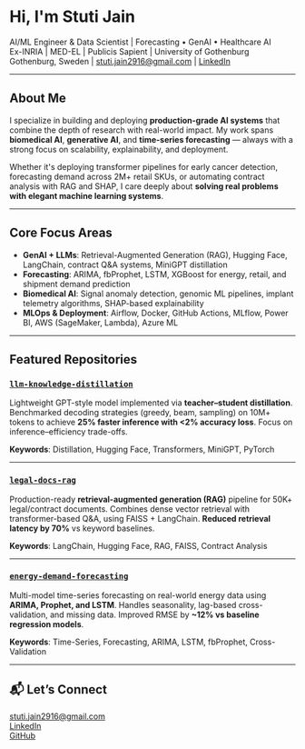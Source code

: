# Hi, I'm Stuti Jain

AI/ML Engineer & Data Scientist | Forecasting • GenAI • Healthcare AI  
Ex-INRIA | MED-EL | Publicis Sapient | University of Gothenburg  
Gothenburg, Sweden | stuti.jain2916@gmail.com | [LinkedIn](https://linkedin.com/in/stutijain)

---

## About Me

I specialize in building and deploying **production-grade AI systems** that combine the depth of research with real-world impact. My work spans **biomedical AI**, **generative AI**, and **time-series forecasting** — always with a strong focus on scalability, explainability, and deployment.

Whether it's deploying transformer pipelines for early cancer detection, forecasting demand across 2M+ retail SKUs, or automating contract analysis with RAG and SHAP, I care deeply about **solving real problems with elegant machine learning systems**.

---

## Core Focus Areas

- **GenAI + LLMs**: Retrieval-Augmented Generation (RAG), Hugging Face, LangChain, contract Q&A systems, MiniGPT distillation  
- **Forecasting**: ARIMA, fbProphet, LSTM, XGBoost for energy, retail, and shipment demand prediction  
- **Biomedical AI**: Signal anomaly detection, genomic ML pipelines, implant telemetry algorithms, SHAP-based explainability  
- **MLOps & Deployment**: Airflow, Docker, GitHub Actions, MLflow, Power BI, AWS (SageMaker, Lambda), Azure ML  

---

## Featured Repositories

### [`llm-knowledge-distillation`](https://github.com/Stuti-code-dot/llm-knowledge-distillation)
Lightweight GPT-style model implemented via **teacher–student distillation**. Benchmarked decoding strategies (greedy, beam, sampling) on 10M+ tokens to achieve **25% faster inference with <2% accuracy loss**. Focus on inference–efficiency trade-offs.

**Keywords**: Distillation, Hugging Face, Transformers, MiniGPT, PyTorch

---

### [`legal-docs-rag`](https://github.com/Stuti-code-dot/legal-docs-rag)
Production-ready **retrieval-augmented generation (RAG)** pipeline for 50K+ legal/contract documents. Combines dense vector retrieval with transformer-based Q&A, using FAISS + LangChain. **Reduced retrieval latency by 70%** vs keyword baselines.

**Keywords**: LangChain, Hugging Face, RAG, FAISS, Contract Analysis

---

### [`energy-demand-forecasting`](https://github.com/Stuti-code-dot/energy-demand-forecasting)
Multi-model time-series forecasting on real-world energy data using **ARIMA, Prophet, and LSTM**. Handles seasonality, lag-based cross-validation, and missing data. Improved RMSE by **~12% vs baseline regression models**.

**Keywords**: Time-Series, Forecasting, ARIMA, LSTM, fbProphet, Cross-Validation

---

## 📬 Let’s Connect

stuti.jain2916@gmail.com  
[LinkedIn](https://linkedin.com/in/stutijain)  
[GitHub](https://github.com/Stuti-code-dot)  
